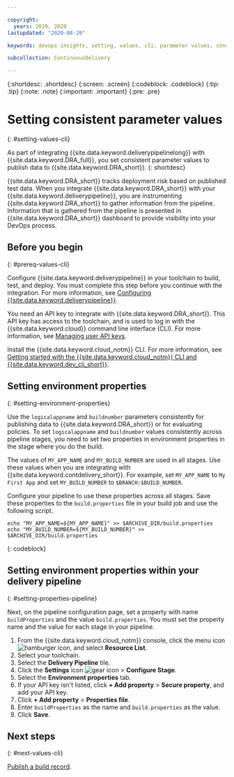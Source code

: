 ```yaml
---

copyright:
  years: 2019, 2020
lastupdated: "2020-08-20"

keywords: devops insights, setting, values, cli, parameter values, consistent, test, tests, install, app, dashboard, risk, build.properties

subcollection: ContinuousDelivery

---
```


{:shortdesc: .shortdesc}
{:screen: .screen}
{:codeblock: .codeblock}
{:tip: .tip}
{:note: .note}
{:important: .important}
{:pre: .pre}

# Setting consistent parameter values
{: #setting-values-cli}

As part of integrating {{site.data.keyword.deliverypipelinelong}} with {{site.data.keyword.DRA_full}}, you set consistent parameter values to publish data to {{site.data.keyword.DRA_short}}.
{: shortdesc}

{{site.data.keyword.DRA_short}} tracks deployment risk based on published test data. When you integrate {{site.data.keyword.DRA_short}} with your {{site.data.keyword.deliverypipeline}}, you are instrumenting {{site.data.keyword.DRA_short}} to gather information from the pipeline. Information that is gathered from the pipeline is presented in {{site.data.keyword.DRA_short}} dashboard to provide visibility into your DevOps process.


## Before you begin
{: #prereq-values-cli}

Configure {{site.data.keyword.deliverypipeline}} in your toolchain to build, test, and deploy. You must complete this step before you continue with the integration. For more information, see [Configuring {{site.data.keyword.deliverypipeline}}](/docs/services/ContinuousDelivery?topic=ContinuousDelivery-deliverypipeline).

You need an API key to integrate with {{site.data.keyword.DRA_short}}. This API key has access to the toolchain, and is used to log in with the {{site.data.keyword.cloud}} command line interface (CLI). For more information, see [Managing user API keys](/docs/services/account?topic=account-userapikey).

Install the {{site.data.keyword.cloud_notm}} CLI. For more information, see [Getting started with the {{site.data.keyword.cloud_notm}} CLI and {{site.data.keyword.dev_cli_short}}](/docs/cli?topic=cli-getting-started).


## Setting environment properties
{: #setting-environment-properties}

Use the `logicalappname` and `buildnumber` parameters consistently for publishing data to {{site.data.keyword.DRA_short}} or for evaluating policies. To set `logicalappname` and `buildnumber` values consistently across pipeline stages, you need to set two properties in environment properties in the stage where you do the build.

The values of `MY_APP_NAME` and `MY_BUILD_NUMBER` are used in all stages. Use these values when you are integrating with {{site.data.keyword.contdelivery_short}}. For example, set `MY_APP_NAME` to `My First App` and set `MY_BUILD_NUMBER` to `$BRANCH:$BUILD_NUMBER`.

Configure your pipeline to use these properties across all stages. Save these properties to the `build.properties` file in your build job and use the following script.

```text
echo "MY_APP_NAME=${MY_APP_NAME}" >> $ARCHIVE_DIR/build.properties
echo "MY_BUILD_NUMBER=${MY_BUILD_NUMBER}" >> $ARCHIVE_DIR/build.properties
```
{: codeblock}


## Setting environment properties within your delivery pipeline
{: #setting-properties-pipeline}

Next, on the pipeline configuration page, set a property with name `buildProperties` and the value `build.properties`. You must set the property name and the value for each stage in your pipeline.

1. From the {{site.data.keyword.cloud_notm}} console, click the menu icon ![hamburger icon](images/icon_hamburger.svg), and select **Resource List**.
2. Select your toolchain.
3. Select the **Delivery Pipeline** tile.
4. Click the **Settings** icon ![gear icon](images/settings.svg) > **Configure Stage**.
5. Select the **Environment properties** tab.
6. If your API key isn't listed, click **+ Add property** > **Secure property**, and add your API key.  
7. Click **+ Add property** > **Properties file**.
8. Enter `buildProperties` as the name and `build.properties` as the value.
9. Click **Save**.


## Next steps
{: #next-values-cli}

[Publish a build record](/docs/ContinuousDelivery?topic=ContinuousDelivery-publish-build-cli).
